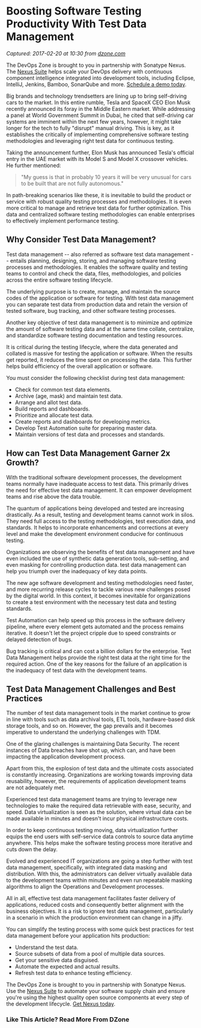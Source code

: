# Boosting Software Testing Productivity With Test Data Management

_Captured: 2017-02-20 at 10:30 from [dzone.com](https://dzone.com/articles/boosting-software-testing-productivity-with-test-d?oid=twitter&utm_content=buffera451a&utm_medium=social&utm_source=twitter.com&utm_campaign=buffer)_

The DevOps Zone is brought to you in partnership with Sonatype Nexus. The [Nexus Suite](https://dzone.com/go?i=146021&u=https%3A%2F%2Fwww.sonatype.com%2Fnexus-lifecycle%3Futm_source%3DDZONE%2520-%2520Nexus%2520Lifecycle%2520-%2520September%25202016%26utm_medium%3DDZONE%2520-%2520Nexus%2520Lifecycle%2520-%2520September%25202016%26utm_campaign%3DDZONE%2520-%2520Nexus%2520Lifecycle%2520-%2520September%25202016) helps scale your DevOps delivery with continuous component intelligence integrated into development tools, including Eclipse, IntelliJ, Jenkins, Bamboo, SonarQube and more. [Schedule a demo today](https://dzone.com/go?i=146021&u=https%3A%2F%2Fwww.sonatype.com%2Fnexus-lifecycle%3Futm_source%3DDZONE%2520-%2520Nexus%2520Lifecycle%2520-%2520September%25202016%26utm_medium%3DDZONE%2520-%2520Nexus%2520Lifecycle%2520-%2520September%25202016%26utm_campaign%3DDZONE%2520-%2520Nexus%2520Lifecycle%2520-%2520September%25202016).

Big brands and technology trendsetters are lining up to bring self-driving cars to the market. In this entire rumble, Tesla and SpaceX CEO Elon Musk recently announced its foray in the Middle Eastern market. While addressing a panel at World Government Summit in Dubai, he cited that self-driving car systems are imminent within the next few years, however, it might take longer for the tech to fully "disrupt" manual driving. This is key, as it establishes the critically of implementing comprehensive software testing methodologies and leveraging right test data for continuous testing.

Taking the announcement further, Elon Musk has announced Tesla's official entry in the UAE market with its Model S and Model X crossover vehicles. He further mentioned:

> "My guess is that in probably 10 years it will be very unusual for cars to be built that are not fully autonomous."

In path-breaking scenarios like these, it is inevitable to build the product or service with robust quality testing processes and methodologies. It is even more critical to manage and retrieve test data for further optimization. This data and centralized software testing methodologies can enable enterprises to effectively implement performance testing.

## Why Consider Test Data Management?

Test data management -- also referred as software test data management -- entails planning, designing, storing, and managing software testing processes and methodologies. It enables the software quality and testing teams to control and check the data, files, methodologies, and policies across the entire software testing lifecycle.

The underlying purpose is to create, manage, and maintain the source codes of the application or software for testing. With test data management you can separate test data from production data and retain the version of tested software, bug tracking, and other software testing processes.

Another key objective of test data management is to minimize and optimize the amount of software testing data and at the same time collate, centralize, and standardize software testing documentation and testing resources.

It is critical during the testing lifecycle, where the data generated and collated is massive for testing the application or software. When the results get reported, it reduces the time spent on processing the data. This further helps build efficiency of the overall application or software.

You must consider the following checklist during test data management:

  * Check for common test data elements.
  * Archive (age, mask) and maintain test data.
  * Arrange and allot test data.
  * Build reports and dashboards.
  * Prioritize and allocate test data.
  * Create reports and dashboards for developing metrics.
  * Develop Test Automation suite for preparing master data.
  * Maintain versions of test data and processes and standards.

## How can Test Data Management Garner 2x Growth?

With the traditional software development processes, the development teams normally have inadequate access to test data. This primarily drives the need for effective test data management. It can empower development teams and rise above the data trouble.

The quantum of applications being developed and tested are increasing drastically. As a result, testing and development teams cannot work in silos. They need full access to the testing methodologies, test execution data, and standards. It helps to incorporate enhancements and corrections at every level and make the development environment conducive for continuous testing.

Organizations are observing the benefits of test data management and have even included the use of synthetic data generation tools, sub-setting, and even masking for controlling production data. test data management can help you triumph over the inadequacy of key data points.

The new age software development and testing methodologies need faster, and more recurring release cycles to tackle various new challenges posed by the digital world. In this context, it becomes inevitable for organizations to create a test environment with the necessary test data and testing standards.

Test Automation can help speed up this process in the software delivery pipeline, where every element gets automated and the process remains iterative. It doesn't let the project cripple due to speed constraints or delayed detection of bugs.

Bug tracking is critical and can cost a billion dollars for the enterprise. Test Data Management helps provide the right test data at the right time for the required action. One of the key reasons for the failure of an application is the inadequacy of test data with the development teams.

## Test Data Management Challenges and Best Practices

The number of test data management tools in the market continue to grow in line with tools such as data archival tools, ETL tools, hardware-based disk storage tools, and so on. However, the gap prevails and it becomes imperative to understand the underlying challenges with TDM.

One of the glaring challenges is maintaining Data Security. The recent instances of Data breaches have shot up, which can, and have been impacting the application development process.

Apart from this, the explosion of test data and the ultimate costs associated is constantly increasing. Organizations are working towards improving data reusability, however, the requirements of application development teams are not adequately met.

Experienced test data management teams are trying to leverage new technologies to make the required data retrievable with ease, security, and speed. Data virtualization is seen as the solution, where virtual data can be made available in minutes and doesn't incur physical infrastructure costs.

In order to keep continuous testing moving, data virtualization further equips the end users with self-service data controls to source data anytime anywhere. This helps make the software testing process more iterative and cuts down the delay.

Evolved and experienced IT organizations are going a step further with test data management, specifically, with integrated data masking and distribution. With this, the administrators can deliver virtually available data to the development teams within minutes and even run repeatable masking algorithms to align the Operations and Development processes.

All in all, effective test data management facilitates faster delivery of applications, reduced costs and consequently better alignment with the business objectives. It is a risk to ignore test data management, particularly in a scenario in which the production environment can change in a jiffy.

You can simplify the testing process with some quick best practices for test data management before your application hits production:

  * Understand the test data.
  * Source subsets of data from a pool of multiple data sources.
  * Get your sensitive data disguised.
  * Automate the expected and actual results.
  * Refresh test data to enhance testing efficiency.

The DevOps Zone is brought to you in partnership with Sonatype Nexus. Use the [Nexus Suite](https://dzone.com/go?i=146022&u=https%3A%2F%2Fwww.sonatype.com%2Fget-nexus-sonatype%3Futm_source%3DDZONE%2520-%2520Get%2520Nexus%2520-%2520September%25202016%26utm_medium%3DDZONE%2520-%2520Get%2520Nexus%2520-%2520September%25202016%26utm_campaign%3DDZONE%2520-%2520Get%2520Nexus%2520-%2520September%25202016) to automate your software supply chain and ensure you're using the highest quality open source components at every step of the development lifecycle. [Get Nexus today](https://dzone.com/go?i=146022&u=https%3A%2F%2Fwww.sonatype.com%2Fget-nexus-sonatype%3Futm_source%3DDZONE%2520-%2520Get%2520Nexus%2520-%2520September%25202016%26utm_medium%3DDZONE%2520-%2520Get%2520Nexus%2520-%2520September%25202016%26utm_campaign%3DDZONE%2520-%2520Get%2520Nexus%2520-%2520September%25202016).

### Like This Article? Read More From DZone
